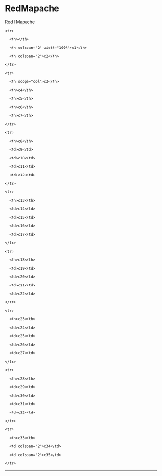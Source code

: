# RedMapache
Red l Mapache
<table border="1">

  <thead>

    <tr>

      <th></th>

      <th colspan="2" width="100%">c1</th>

      <th colspan="2">c2</th>

    </tr>

    <tr>

      <th scope="col">c3</th>

      <th>c4</th>

      <th>c5</th>

      <th>c6</th>

      <th>c7</th>

    </tr>

  </thead>

  <tbody>

    <tr>

      <th>c8</th>

      <td>c9</td>

      <td>c10</td>

      <td>c11</td>

      <td>c12</td>

    </tr>

    <tr>

      <th>c13</th>

      <td>c14</td>

      <td>c15</td>

      <td>c16</td>

      <td>c17</td>

    </tr>

    <tr>

      <th>c18</th>

      <td>c19</td>

      <td>c20</td>

      <td>c21</td>

      <td>c22</td>

    </tr>

    <tr>

      <th>c23</th>

      <td>c24</td>

      <td>c25</td>

      <td>c26</td>

      <td>c27</td>

    </tr>

    <tr>

      <th>c28</th>

      <td>c29</td>

      <td>c30</td>

      <td>c31</td>

      <td>c32</td>

    </tr>

  </tbody>

  <tfoot>

    <tr>

      <th>c33</th>

      <td colspan="2">c34</td>

      <td colspan="2">c35</td>

    </tr>

  </tfoot>

</table>
